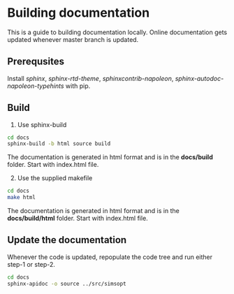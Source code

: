 # Building documentation 

This is a guide to building documentation locally. Online documentation gets
updated whenever master branch is updated.

## Prerequsites

Install *sphinx*, *sphinx-rtd-theme*, *sphinxcontrib-napoleon*,
*sphinx-autodoc-napoleon-typehints* with pip.

## Build
1. Use sphinx-build

```bash
cd docs
sphinx-build -b html source build
```
The documentation is generated in html format and is in the **docs/build**
folder. Start with index.html file.

2. Use the supplied makefile

```bash
cd docs
make html 
```
The documentation is generated in html format and is in the **docs/build/html**
folder. Start with index.html file.

## Update the documentation

Whenever the code is updated, repopulate the code tree and run either step-1  or step-2.

```bash
cd docs
sphinx-apidoc -o source ../src/simsopt 
```
